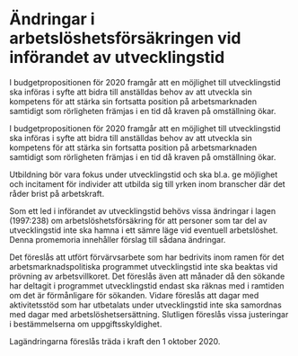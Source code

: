# Ändringar i arbetslöshetsförsäkringen vid införandet av utvecklingstid

I budgetpropositionen för 2020 framgår att en möjlighet till utvecklingstid ska införas i syfte att bidra till anställdas behov av att utveckla sin kompetens för att stärka sin fortsatta position på arbetsmarknaden samtidigt som rörligheten främjas i en tid då kraven på omställning ökar.

I budgetpropositionen för 2020 framgår att en möjlighet till utvecklingstid ska införas i syfte att bidra till anställdas behov av att utveckla sin kompetens för att stärka sin fortsatta position på arbetsmarknaden samtidigt som rörligheten främjas i en tid då kraven på omställning ökar.

Utbildning bör vara fokus under utvecklingstid och ska bl.a. ge möjlighet och incitament för individer att utbilda sig till yrken inom branscher där det råder brist på arbetskraft.

Som ett led i införandet av utvecklingstid behövs vissa ändringar i lagen (1997:238) om arbetslöshetsförsäkring för att personer som tar del av utvecklingstid inte ska hamna i ett sämre läge vid eventuell arbetslöshet. Denna promemoria innehåller förslag till sådana ändringar.

Det föreslås att utfört förvärvsarbete som har bedrivits inom ramen för det arbetsmarknadspolitiska programmet utvecklingstid inte ska beaktas vid prövning av arbetsvillkoret. Det föreslås även att månader då den sökande har deltagit i programmet utvecklingstid endast ska räknas med i ramtiden om det är förmånligare för sökanden. Vidare föreslås att dagar med aktivitetsstöd som har utbetalats under utvecklingstid inte ska samordnas med dagar med arbetslöshetsersättning. Slutligen föreslås vissa justeringar i bestämmelserna om uppgiftsskyldighet.

Lagändringarna föreslås träda i kraft den 1 oktober 2020.
